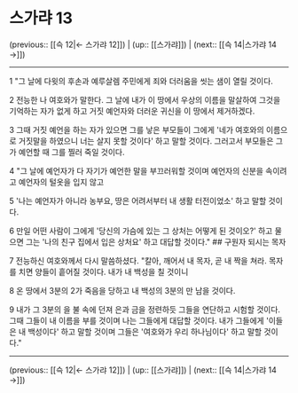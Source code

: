 # 스가랴 13

(previous:: [[슥 12|← 스가랴 12]]) | (up:: [[스가랴]]) | (next:: [[슥 14|스가랴 14 →]])

***




1 
"그 날에 다윗의 후손과 예루살렘 주민에게 죄와 더러움을 씻는 샘이 열릴 것이다. 



2 
전능한 나 여호와가 말한다. 그 날에 내가 이 땅에서 우상의 이름을 말살하여 그것을 기억하는 자가 없게 하고 거짓 예언자와 더러운 귀신을 이 땅에서 제거하겠다. 



3 
그때 거짓 예언을 하는 자가 있으면 그를 낳은 부모들이 그에게 '네가 여호와의 이름으로 거짓말을 하였으니 너는 살지 못할 것이다' 하고 말할 것이다. 그러고서 부모들은 그가 예언할 때 그를 찔러 죽일 것이다. 



4 
"그 날에 예언자가 다 자기가 예언한 말을 부끄러워할 것이며 예언자의 신분을 속이려고 예언자의 털옷을 입지 않고 



5 
'나는 예언자가 아니라 농부요, 땅은 어려서부터 내 생활 터전이었소' 하고 말할 것이다. 



6 
만일 어떤 사람이 그에게 '당신의 가슴에 있는 그 상처는 어떻게 된 것이오?' 하고 물으면 그는 '나의 친구 집에서 입은 상처요' 하고 대답할 것이다." ## 구원자 되시는 목자 



7 
전능하신 여호와께서 다시 말씀하셨다. "칼아, 깨어서 내 목자, 곧 내 짝을 쳐라. 목자를 치면 양들이 흩어질 것이다. 내가 내 백성을 칠 것이니 



8 
온 땅에서 3분의 2가 죽음을 당하고 내 백성의 3분의 만 남을 것이다. 



9 
내가 그 3분의 을 불 속에 던져 은과 금을 정련하듯 그들을 연단하고 시험할 것이다. 그때 그들이 내 이름을 부를 것이며 나는 그들에게 대답할 것이다. 내가 그들에게 '이들은 내 백성이다' 하고 말할 것이며 그들은 '여호와가 우리 하나님이다' 하고 말할 것이다."

***

(previous:: [[슥 12|← 스가랴 12]]) | (up:: [[스가랴]]) | (next:: [[슥 14|스가랴 14 →]])
